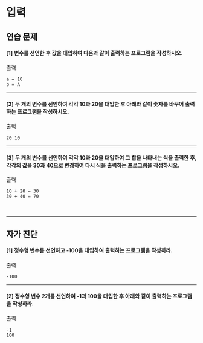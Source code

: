 # 입력

## 연습 문제

#### [1] 변수를 선언한 후 값을 대입하여 다음과 같이 출력하는 프로그램을 작성하시오.

출력
```
a = 10
b = A
```
---
#### [2] 두 개의 변수를 선언하여 각각 10과 20을 대입한 후 아래와 같이 숫자를 바꾸어 출력하는 프로그램을 작성하시오.

출력
```
20 10
```
---
#### [3] 두 개의 변수를 선언하여 각각 10과 20을 대입하여 그 합을 나타내는 식을 출력한 후,<br>각각의 값을 30과 40으로 변경하여 다시 식을 출력하는 프로그램을 작성하시오. 

출력
```
10 + 20 = 30
30 + 40 = 70
```

<br>

---
## 자가 진단

#### [1] 정수형 변수를 선언하고 -100을 대입하여 출력하는 프로그램을 작성하라.

출력
```
-100
```
---
#### [2] 정수형 변수 2개를 선언하여 -1과 100을 대입한 후 아래와 같이 출력하는 프로그램을 작성하라.

출력
```
-1
100
```